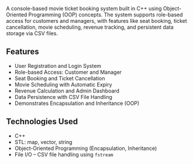 A console-based movie ticket booking system built in C++ using Object-Oriented Programming (OOP) concepts. The system supports role-based access for customers and managers, with features like seat booking, ticket cancellation, movie scheduling, revenue tracking, and persistent data storage via CSV files.

## Features
- User Registration and Login System
- Role-based Access: Customer and Manager
- Seat Booking and Ticket Cancellation
- Movie Scheduling with Automatic Expiry
- Revenue Calculation and Admin Dashboard
- Data Persistence with CSV File Handling
- Demonstrates Encapsulation and Inheritance (OOP)

## Technologies Used
- C++
- STL: map, vector, string
- Object-Oriented Programming (Encapsulation, Inheritance)
- File I/O – CSV file handling using `fstream`
